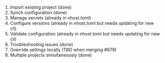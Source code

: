 1. Import existing project (done)
2. Synch configuration (done)
3. Manage secrets (already in nhost.toml)
4. Configure versions (already in nhost.toml but needs updating for new cli)
5. Validate configuration (already in nhost.toml but needs updating for new cli)
6. Troubleshooting issues (done)
7. Override settings locally (TBD when merging #679)
8. Multiple projects simultaneously (done)
